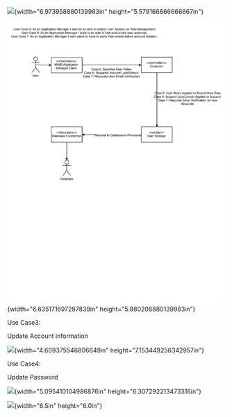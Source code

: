 ![](media/image9.png){width="6.973958880139983in"
height="5.579166666666667in"}

![](media/image2.png){width="6.635171697287839in"
height="5.880208880139983in"}

Use Case3:

Update Account information

![](media/image8.png){width="4.609375546806649in"
height="7.153449256342957in"}

Use Case4:

Update Password

![](media/image10.png){width="5.095410104986876in"
height="6.307292213473316in"}

![](media/image7.png){width="6.5in" height="6.0in"}
